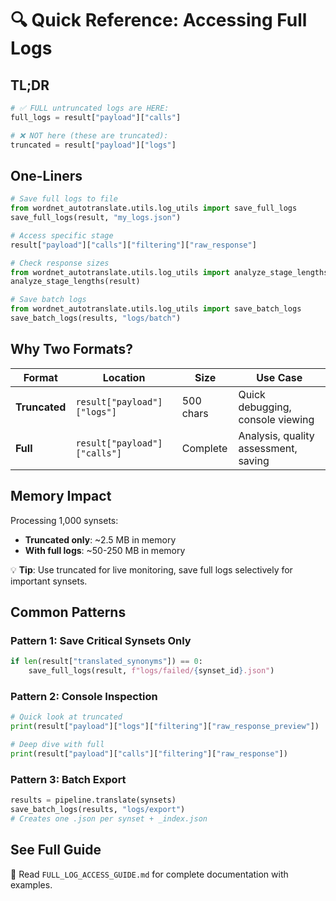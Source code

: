 # 🔍 Quick Reference: Accessing Full Logs

## TL;DR

```python
# ✅ FULL untruncated logs are HERE:
full_logs = result["payload"]["calls"]

# ❌ NOT here (these are truncated):
truncated = result["payload"]["logs"]
```

## One-Liners

```python
# Save full logs to file
from wordnet_autotranslate.utils.log_utils import save_full_logs
save_full_logs(result, "my_logs.json")

# Access specific stage
result["payload"]["calls"]["filtering"]["raw_response"]

# Check response sizes
from wordnet_autotranslate.utils.log_utils import analyze_stage_lengths
analyze_stage_lengths(result)

# Save batch logs
from wordnet_autotranslate.utils.log_utils import save_batch_logs
save_batch_logs(results, "logs/batch")
```

## Why Two Formats?

| Format | Location | Size | Use Case |
|--------|----------|------|----------|
| **Truncated** | `result["payload"]["logs"]` | 500 chars | Quick debugging, console viewing |
| **Full** | `result["payload"]["calls"]` | Complete | Analysis, quality assessment, saving |

## Memory Impact

Processing 1,000 synsets:
- **Truncated only**: ~2.5 MB in memory
- **With full logs**: ~50-250 MB in memory

💡 **Tip**: Use truncated for live monitoring, save full logs selectively for important synsets.

## Common Patterns

### Pattern 1: Save Critical Synsets Only

```python
if len(result["translated_synonyms"]) == 0:
    save_full_logs(result, f"logs/failed/{synset_id}.json")
```

### Pattern 2: Console Inspection

```python
# Quick look at truncated
print(result["payload"]["logs"]["filtering"]["raw_response_preview"])

# Deep dive with full
print(result["payload"]["calls"]["filtering"]["raw_response"])
```

### Pattern 3: Batch Export

```python
results = pipeline.translate(synsets)
save_batch_logs(results, "logs/export")
# Creates one .json per synset + _index.json
```

## See Full Guide

📖 Read `FULL_LOG_ACCESS_GUIDE.md` for complete documentation with examples.
